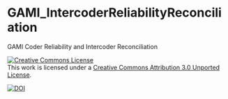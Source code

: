 # GAMI_IntercoderReliabilityReconciliation
GAMI Coder Reliability and Intercoder Reconciliation

<a rel="license" href="http://creativecommons.org/licenses/by/3.0/"><img alt="Creative Commons License" style="border-width:0" src="https://i.creativecommons.org/l/by/3.0/88x31.png" /></a><br />This work is licensed under a <a rel="license" href="http://creativecommons.org/licenses/by/3.0/">Creative Commons Attribution 3.0 Unported License</a>.

<a href="https://doi.org/10.5281/zenodo.4010763"><img src="https://zenodo.org/badge/DOI/10.5281/zenodo.4010763.svg" alt="DOI"></a>
